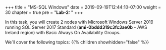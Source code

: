 +++
title = "MS-SQL Windows"
date = 2019-09-19T12:44:10-07:00
weight = 30
chapter = true
pre = "<b>Lab-2: </b>"
+++

In this task, you will create 2 nodes with Microsoft Windows Server 2019 running SQL Server 2017 Standard (**ami-0bddd319c3fc3ae0b** - AWS Ireland region) with Basic Always On Availability Groups.

We’ll cover the following topics:
{{% children showhidden="false" %}}
